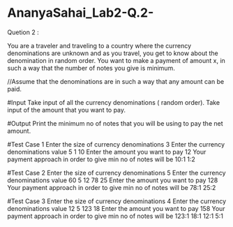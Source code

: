 # AnanyaSahai_Lab2-Q.2-
Quetion 2 :

You are a traveler and traveling to a country where the currency denominations are unknown and as you travel, you get to know about the denomination in random order. You want to make a payment of amount x, in such a way that the number of notes you give is minimum.

//Assume that the denominations are in such a way that any amount can be paid.

#Input Take input of all the currency denominations ( random order). Take input of the amount that you want to pay.

#Output Print the minimum no of notes that you will be using to pay the net amount.

#Test Case 1 Enter the size of currency denominations 3 Enter the currency denominations value 5 1 10 Enter the amount you want to pay 12 Your payment approach in order to give min no of notes will be 10:1 1:2

#Test Case 2 Enter the size of currency denominations 5 Enter the currency denominations value 60 5 12 78 25 Enter the amount you want to pay 128 Your payment approach in order to give min no of notes will be 78:1 25:2

#Test Case 3 Enter the size of currency denominations 4 Enter the currency denominations value 12 5 123 18 Enter the amount you want to pay 158 Your payment approach in order to give min no of notes will be 123:1 18:1 12:1 5:1
